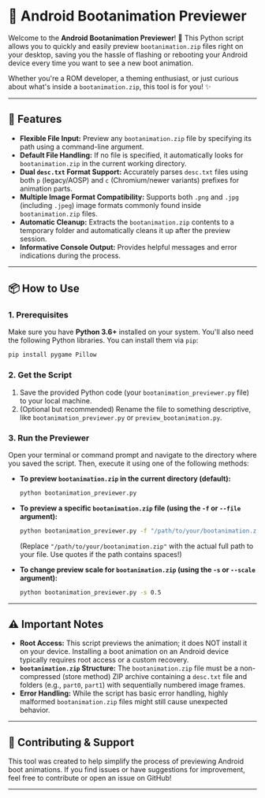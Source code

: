
# 📱 Android Bootanimation Previewer

Welcome to the **Android Bootanimation Previewer**! 👋 This Python script allows you to quickly and easily preview `bootanimation.zip` files right on your desktop, saving you the hassle of flashing or rebooting your Android device every time you want to see a new boot animation.

Whether you're a ROM developer, a theming enthusiast, or just curious about what's inside a `bootanimation.zip`, this tool is for you! ✨

---

## 🚀 Features

* **Flexible File Input:** Preview any `bootanimation.zip` file by specifying its path using a command-line argument.
* **Default File Handling:** If no file is specified, it automatically looks for `bootanimation.zip` in the current working directory.
* **Dual `desc.txt` Format Support:** Accurately parses `desc.txt` files using both `p` (legacy/AOSP) and `c` (Chromium/newer variants) prefixes for animation parts.
* **Multiple Image Format Compatibility:** Supports both `.png` and `.jpg` (including `.jpeg`) image formats commonly found inside `bootanimation.zip` files.
* **Automatic Cleanup:** Extracts the `bootanimation.zip` contents to a temporary folder and automatically cleans it up after the preview session.
* **Informative Console Output:** Provides helpful messages and error indications during the process.

---

## 📦 How to Use

### 1. Prerequisites

Make sure you have **Python 3.6+** installed on your system.
You'll also need the following Python libraries. You can install them via `pip`:

```bash
pip install pygame Pillow
```

### 2. Get the Script

1.  Save the provided Python code (your `bootanimation_previewer.py` file) to your local machine.
2.  (Optional but recommended) Rename the file to something descriptive, like `bootanimation_previewer.py` or `preview_bootanimation.py`.

### 3. Run the Previewer

Open your terminal or command prompt and navigate to the directory where you saved the script. Then, execute it using one of the following methods:

* **To preview `bootanimation.zip` in the current directory (default):**
    ```bash
    python bootanimation_previewer.py
    ```

* **To preview a specific `bootanimation.zip` file (using the `-f` or `--file` argument):**
    ```bash
    python bootanimation_previewer.py -f "/path/to/your/bootanimation.zip"
    ```
    (Replace `"/path/to/your/bootanimation.zip"` with the actual full path to your file. Use quotes if the path contains spaces!)
* **To change preview scale for `bootanimation.zip`  (using the `-s` or `--scale` argument):**
    ```bash
    python bootanimation_previewer.py -s 0.5
    ```
---

## ⚠️ Important Notes

* **Root Access:** This script previews the animation; it does NOT install it on your device. Installing a boot animation on an Android device typically requires root access or a custom recovery.
* **`bootanimation.zip` Structure:** The `bootanimation.zip` file must be a non-compressed (store method) ZIP archive containing a `desc.txt` file and folders (e.g., `part0`, `part1`) with sequentially numbered image frames.
* **Error Handling:** While the script has basic error handling, highly malformed `bootanimation.zip` files might still cause unexpected behavior.

---

## 🤝 Contributing & Support

This tool was created to help simplify the process of previewing Android boot animations. If you find issues or have suggestions for improvement, feel free to contribute or open an issue on GitHub!

---

